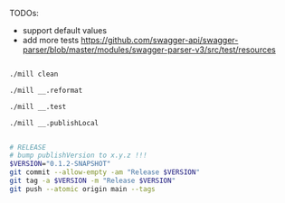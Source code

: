 
TODOs:
- support default values
- add more tests https://github.com/swagger-api/swagger-parser/blob/master/modules/swagger-parser-v3/src/test/resources


```sh

./mill clean

./mill __.reformat

./mill __.test

./mill __.publishLocal
```

```sh

# RELEASE
# bump publishVersion to x.y.z !!!
$VERSION="0.1.2-SNAPSHOT"
git commit --allow-empty -am "Release $VERSION"
git tag -a $VERSION -m "Release $VERSION"
git push --atomic origin main --tags

```
